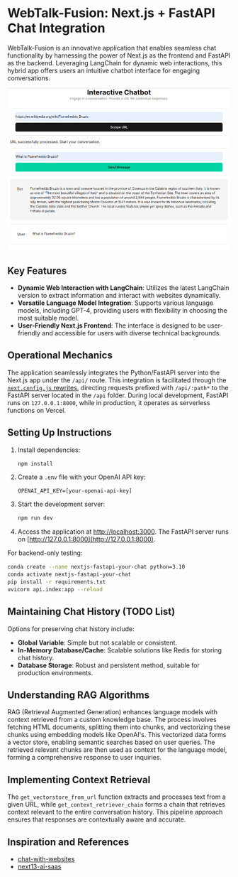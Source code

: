 # WebTalk-Fusion: Next.js + FastAPI Chat Integration

WebTalk-Fusion is an innovative application that enables seamless chat functionality by harnessing the power of Next.js as the frontend and FastAPI as the backend. Leveraging LangChain for dynamic web interactions, this hybrid app offers users an intuitive chatbot interface for engaging conversations.

![Chatbot Interface](images/chatbot.png)

## Key Features

- **Dynamic Web Interaction with LangChain**: Utilizes the latest LangChain version to extract information and interact with websites dynamically.
- **Versatile Language Model Integration**: Supports various language models, including GPT-4, providing users with flexibility in choosing the most suitable model.
- **User-Friendly Next.js Frontend**: The interface is designed to be user-friendly and accessible for users with diverse technical backgrounds.

## Operational Mechanics

The application seamlessly integrates the Python/FastAPI server into the Next.js app under the `/api/` route. This integration is facilitated through the [`next.config.js` rewrites](https://github.com/digitros/nextjs-fastapi/blob/main/next.config.js), directing requests prefixed with `/api/:path*` to the FastAPI server located in the `/api` folder. During local development, FastAPI runs on `127.0.0.1:8000`, while in production, it operates as serverless functions on Vercel.

## Setting Up Instructions

1. Install dependencies:
   ```bash
   npm install
   ```
2. Create a `.env` file with your OpenAI API key:
   ```
   OPENAI_API_KEY=[your-openai-api-key]
   ```
3. Start the development server:
   ```bash
   npm run dev
   ```
4. Access the application at [http://localhost:3000](http://localhost:3000). The FastAPI server runs on [http://127.0.0.1:8000](http://127.0.0.1:8000).

For backend-only testing:

```bash
conda create --name nextjs-fastapi-your-chat python=3.10
conda activate nextjs-fastapi-your-chat
pip install -r requirements.txt
uvicorn api.index:app --reload
```

## Maintaining Chat History (TODO List)

Options for preserving chat history include:

- **Global Variable**: Simple but not scalable or consistent.
- **In-Memory Database/Cache**: Scalable solutions like Redis for storing chat history.
- **Database Storage**: Robust and persistent method, suitable for production environments.

## Understanding RAG Algorithms

RAG (Retrieval Augmented Generation) enhances language models with context retrieved from a custom knowledge base. The process involves fetching HTML documents, splitting them into chunks, and vectorizing these chunks using embedding models like OpenAI's. This vectorized data forms a vector store, enabling semantic searches based on user queries. The retrieved relevant chunks are then used as context for the language model, forming a comprehensive response to user inquiries.

## Implementing Context Retrieval

The `get_vectorstore_from_url` function extracts and processes text from a given URL, while `get_context_retriever_chain` forms a chain that retrieves context relevant to the entire conversation history. This pipeline approach ensures that responses are contextually aware and accurate.

## Inspiration and References

- [chat-with-websites](https://github.com/alejandro-ao/chat-with-websites)
- [next13-ai-saas](https://github.com/AntonioErdeljac/next13-ai-saas)
